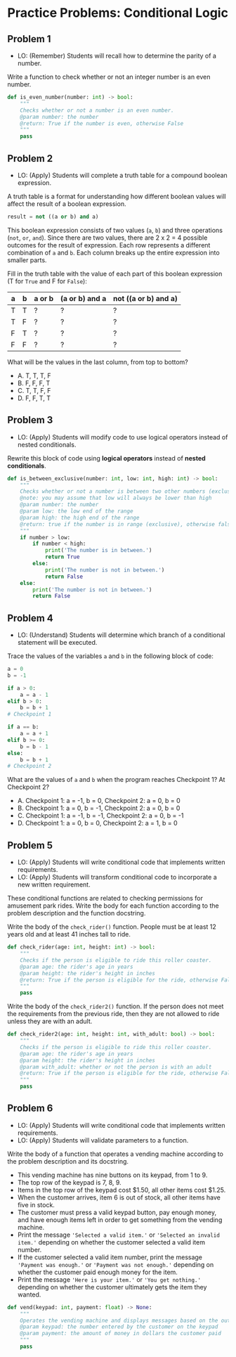 # Practice Problems: Conditional Logic

## Problem 1

- LO: (Remember) Students will recall how to determine the parity of a number.

Write a function to check whether or not an integer number is an even number.

```python
def is_even_number(number: int) -> bool:
    """
    Checks whether or not a number is an even number.
    @param number: the number
    @return: True if the number is even, otherwise False
    """
    pass
```

## Problem 2

- LO: (Apply) Students will complete a truth table for a compound boolean expression.

A truth table is a format for understanding how different boolean values will affect the result of a boolean expression.

```python
result = not ((a or b) and a)
```

This boolean expression consists of two values (`a`, `b`) and three operations (`not`, `or`, `and`). Since there are two values, there are 2 x 2 = 4 possible outcomes for the result of expression. Each row represents a different combination of `a` and `b`. Each column breaks up the entire expression into smaller parts.

Fill in the truth table with the value of each part of this boolean expression (T for `True` and F for `False`):

| a | b | a or b | (a or b) and a | not ((a or b) and a) |
|---|---|--------|----------------|----------------------|
| T | T | ?      | ?              | ?                    |
| T | F | ?      | ?              | ?                    |
| F | T | ?      | ?              | ?                    |
| F | F | ?      | ?              | ?                    |

What will be the values in the last column, from top to bottom?

- A. T, T, T, F
- B. F, F, F, T
- C. T, T, F, F
- D. F, F, T, T

## Problem 3

- LO: (Apply) Students will modify code to use logical operators instead of nested conditionals.

Rewrite this block of code using **logical operators** instead of **nested conditionals**.

```python
def is_between_exclusive(number: int, low: int, high: int) -> bool:
    """
    Checks whether or not a number is between two other numbers (exclusive)
    @note: you may assume that low will always be lower than high
    @param number: the number
    @param low: the low end of the range
    @param high: the high end of the range
    @return: true if the number is in range (exclusive), otherwise false
    """
    if number > low:
        if number < high:
            print('The number is in between.')
            return True
        else:
            print('The number is not in between.')
            return False
    else:
        print('The number is not in between.')
        return False
```

## Problem 4

- LO: (Understand) Students will determine which branch of a conditional statement will be executed.

Trace the values of the variables `a` and `b` in the following block of code:

```python
a = 0
b = -1

if a > 0:
    a = a - 1
elif b > 0:
    b = b + 1
# Checkpoint 1

if a == b:
    a = a + 1
elif b >= 0:
    b = b - 1
else:
    b = b + 1
# Checkpoint 2
```

What are the values of `a` and `b` when the program reaches Checkpoint 1? At Checkpoint 2?

- A. Checkpoint 1: a = -1, b = 0, Checkpoint 2: a = 0, b = 0
- B. Checkpoint 1: a = 0, b = -1, Checkpoint 2: a = 0, b = 0
- C. Checkpoint 1: a = -1, b = -1, Checkpoint 2: a = 0, b = -1
- D. Checkpoint 1: a = 0, b = 0, Checkpoint 2: a = 1, b = 0

## Problem 5

- LO: (Apply) Students will write conditional code that implements written requirements.
- LO: (Apply) Students will transform conditional code to incorporate a new written requirement.

These conditional functions are related to checking permissions for amusement park rides. Write the body for each function according to the problem description and the function docstring.

Write the body of the `check_rider()` function. People must be at least 12 years old and at least 41 inches tall to ride.

```python
def check_rider(age: int, height: int) -> bool:
    """
    Checks if the person is eligible to ride this roller coaster.
    @param age: the rider's age in years
    @param height: the rider's height in inches
    @return: True if the person is eligible for the ride, otherwise False
    """
    pass
```

Write the body of the `check_rider2()` function. If the person does not meet the requirements from the previous ride, then they are not allowed to ride unless they are with an adult.

```python
def check_rider2(age: int, height: int, with_adult: bool) -> bool:
    """
    Checks if the person is eligible to ride this roller coaster.
    @param age: the rider's age in years
    @param height: the rider's height in inches
    @param with_adult: whether or not the person is with an adult
    @return: True if the person is eligible for the ride, otherwise False
    """
    pass
```

## Problem 6

- LO: (Apply) Students will write conditional code that implements written requirements.
- LO: (Apply) Students will validate parameters to a function.

Write the body of a function that operates a vending machine according to the problem description and its docstring.

- This vending machine has nine buttons on its keypad, from 1 to 9.
- The top row of the keypad is 7, 8, 9.
- Items in the top row of the keypad cost $1.50, all other items cost $1.25.
- When the customer arrives, item 6 is out of stock, all other items have five in stock.
- The customer must press a valid keypad button, pay enough money, and have enough items left in order to get something from the vending machine.
- Print the message `'Selected a valid item.'` or `'Selected an invalid item.'` depending on whether the customer selected a valid item number.
- If the customer selected a valid item number, print the message `'Payment was enough.'` or `'Payment was not enough.'` depending on whether the customer paid enough money for the item.
- Print the message `'Here is your item.'` or `'You get nothing.'` depending on whether the customer ultimately gets the item they wanted.


```python
def vend(keypad: int, payment: float) -> None:
    """
    Operates the vending machine and displays messages based on the outcomes.
    @param keypad: the number entered by the customer on the keypad
    @param payment: the amount of money in dollars the customer paid
    """
    pass
```
